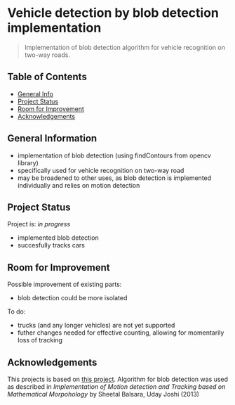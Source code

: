 # Vehicle detection by blob detection implementation 
> Implementation of blob detection algorithm for vehicle recognition on two-way roads.

## Table of Contents
* [General Info](#general-information)
* [Project Status](#project-status)
* [Room for Improvement](#room-for-improvement)
* [Acknowledgements](#acknowledgements)

## General Information
- implementation of blob detection (using findContours from opencv library)
- specifically used for vehicle recognition on two-way road
- may be broadened to other uses, as blob detection is implemented individually and relies on motion detection

## Project Status
Project is: _in progress_ 

- implemented blob detection
- succesfully tracks cars

## Room for Improvement
Possible improvement of existing parts:
- blob detection could be more isolated

To do:
- trucks (and any longer vehicles) are not yet supported
- futher changes needed for effective counting, allowing for momentarily loss of tracking

## Acknowledgements
This projects is based on [this project](https://github.com/ahmetozlu/vehicle_counting).
Algorithm for blob detection was used as described in _Implementation of Motion detection and Tracking based 
on Mathematical Morpohology_ by Sheetal Balsara, Uday Joshi (2013)
